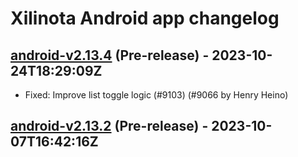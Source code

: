 # Xilinota Android app changelog

## [android-v2.13.4](https://github.com/XilinJia/Xilinota/releases/tag/android-v2.13.4) (Pre-release) - 2023-10-24T18:29:09Z

- Fixed: Improve list toggle logic (#9103) (#9066 by Henry Heino)

## [android-v2.13.2](https://github.com/XilinJia/Xilinota/releases/tag/android-v2.13.2) (Pre-release) - 2023-10-07T16:42:16Z